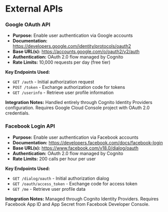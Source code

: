 # External APIs

### Google OAuth API
- **Purpose:** Enable user authentication via Google accounts
- **Documentation:** https://developers.google.com/identity/protocols/oauth2
- **Base URL(s):** https://accounts.google.com/o/oauth2/v2/auth
- **Authentication:** OAuth 2.0 flow managed by Cognito
- **Rate Limits:** 10,000 requests per day (free tier)

**Key Endpoints Used:**
- `GET /auth` - Initial authorization request
- `POST /token` - Exchange authorization code for tokens
- `GET /userinfo` - Retrieve user profile information

**Integration Notes:** Handled entirely through Cognito Identity Providers configuration. Requires Google Cloud Console project with OAuth 2.0 credentials.

### Facebook Login API
- **Purpose:** Enable user authentication via Facebook accounts
- **Documentation:** https://developers.facebook.com/docs/facebook-login
- **Base URL(s):** https://www.facebook.com/v18.0/dialog/oauth
- **Authentication:** OAuth 2.0 flow managed by Cognito
- **Rate Limits:** 200 calls per hour per user

**Key Endpoints Used:**
- `GET /dialog/oauth` - Initial authorization dialog
- `GET /oauth/access_token` - Exchange code for access token
- `GET /me` - Retrieve user profile data

**Integration Notes:** Managed through Cognito Identity Providers. Requires Facebook App ID and App Secret from Facebook Developer Console.
